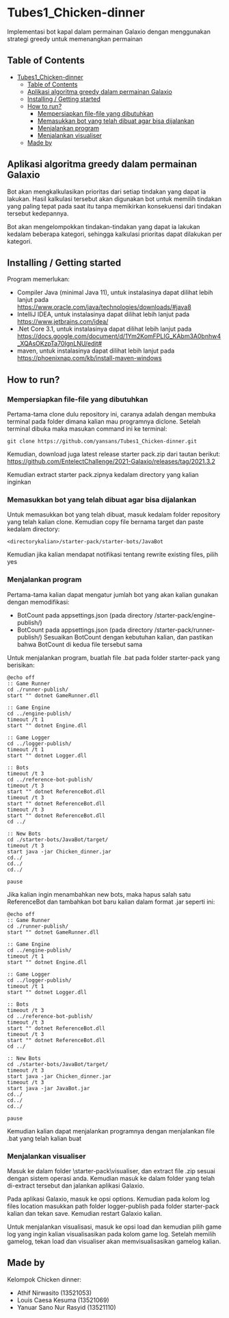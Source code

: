 # Tubes1_Chicken-dinner

Implementasi bot kapal dalam permainan Galaxio dengan menggunakan strategi greedy untuk memenangkan permainan

## Table of Contents

- [Tubes1\_Chicken-dinner](#tubes1_chicken-dinner)
  - [Table of Contents](#table-of-contents)
  - [Aplikasi algoritma greedy dalam permainan Galaxio](#aplikasi-algoritma-greedy-dalam-permainan-galaxio)
  - [Installing / Getting started](#installing--getting-started)
  - [How to run?](#how-to-run)
    - [Mempersiapkan file-file yang dibutuhkan](#mempersiapkan-file-file-yang-dibutuhkan)
    - [Memasukkan bot yang telah dibuat agar bisa dijalankan](#memasukkan-bot-yang-telah-dibuat-agar-bisa-dijalankan)
    - [Menjalankan program](#menjalankan-program)
    - [Menjalankan visualiser](#menjalankan-visualiser)
  - [Made by](#made-by)

## Aplikasi algoritma greedy dalam permainan Galaxio

Bot akan mengkalkulasikan prioritas dari setiap tindakan yang dapat ia lakukan. Hasil kalkulasi tersebut akan digunakan bot untuk memilih tindakan yang paling tepat pada saat itu tanpa memikirkan konsekuensi dari tindakan tersebut kedepannya.

Bot akan mengelompokkan tindakan-tindakan yang dapat ia lakukan kedalam beberapa kategori, sehingga kalkulasi prioritas dapat dilakukan per kategori.

## Installing / Getting started

Program memerlukan:

- Compiler Java (minimal Java 11), untuk instalasinya dapat dilihat lebih lanjut pada https://www.oracle.com/java/technologies/downloads/#java8
- IntelIiJ IDEA, untuk instalasinya dapat dilihat lebih lanjut pada https://www.jetbrains.com/idea/
- .Net Core 3.1, untuk instalasinya dapat dilihat lebih lanjut pada https://docs.google.com/document/d/1Ym2KomFPLIG_KAbm3A0bnhw4_XQAsOKzpTa70IgnLNU/edit#
- maven, untuk instalasinya dapat dilihat lebih lanjut pada https://phoenixnap.com/kb/install-maven-windows

## How to run?

### Mempersiapkan file-file yang dibutuhkan

Pertama-tama clone dulu repository ini, caranya adalah dengan membuka terminal pada folder dimana kalian mau programnya diclone. Setelah terminal dibuka maka masukan command ini ke terminal:

```shell
git clone https://github.com/yansans/Tubes1_Chicken-dinner.git
```

Kemudian, download juga latest release starter pack.zip dari tautan berikut:
https://github.com/EntelectChallenge/2021-Galaxio/releases/tag/2021.3.2

Kemudian extract starter pack.zipnya kedalam directory yang kalian inginkan

### Memasukkan bot yang telah dibuat agar bisa dijalankan

Untuk memasukkan bot yang telah dibuat, masuk kedalam folder repository yang telah kalian clone. Kemudian copy file bernama target dan paste kedalam directory:

```shell
<directorykalian>/starter-pack/starter-bots/JavaBot
```

Kemudian jika kalian mendapat notifikasi tentang rewrite existing files, pilih yes

### Menjalankan program

Pertama-tama kalian dapat mengatur jumlah bot yang akan kalian gunakan dengan memodifikasi:

- BotCount pada appsettings.json (pada directory /starter-pack/engine-publish/)
- BotCount pada appsettings.json (pada directory /starter-pack/runner-publish/)
Sesuaikan BotCount dengan kebutuhan kalian, dan pastikan bahwa BotCount di kedua file tersebut sama

Untuk menjalankan program, buatlah file .bat pada folder starter-pack yang berisikan:

```shell
@echo off
:: Game Runner
cd ./runner-publish/
start "" dotnet GameRunner.dll

:: Game Engine
cd ../engine-publish/
timeout /t 1
start "" dotnet Engine.dll

:: Game Logger
cd ../logger-publish/
timeout /t 1
start "" dotnet Logger.dll

:: Bots
timeout /t 3
cd ../reference-bot-publish/
timeout /t 3
start "" dotnet ReferenceBot.dll
timeout /t 3
start "" dotnet ReferenceBot.dll
timeout /t 3
start "" dotnet ReferenceBot.dll
cd ../

:: New Bots
cd ./starter-bots/JavaBot/target/
timeout /t 3
start java -jar Chicken_dinner.jar
cd../
cd../
cd../

pause
```

Jika kalian ingin menambahkan new bots, maka hapus salah satu ReferenceBot dan tambahkan bot baru kalian dalam format .jar seperti ini:

```shell
@echo off
:: Game Runner
cd ./runner-publish/
start "" dotnet GameRunner.dll

:: Game Engine
cd ../engine-publish/
timeout /t 1
start "" dotnet Engine.dll

:: Game Logger
cd ../logger-publish/
timeout /t 1
start "" dotnet Logger.dll

:: Bots
timeout /t 3
cd ../reference-bot-publish/
timeout /t 3
start "" dotnet ReferenceBot.dll
timeout /t 3
start "" dotnet ReferenceBot.dll
cd ../

:: New Bots
cd ./starter-bots/JavaBot/target/
timeout /t 3
start java -jar Chicken_dinner.jar
timeout /t 3
start java -jar JavaBot.jar
cd../
cd../
cd../

pause
```

Kemudian kalian dapat menjalankan programnya dengan menjalankan file .bat yang telah kalian buat

### Menjalankan visualiser

Masuk ke dalam folder \starter-pack\visualiser\, dan extract file .zip sesuai dengan sistem operasi anda. Kemudian masuk ke dalam folder yang telah di-extract tersebut dan jalankan aplikasi Galaxio.

Pada aplikasi Galaxio, masuk ke opsi options. Kemudian pada kolom log files location masukkan path folder logger-publish pada folder starter-pack kalian dan tekan save. Kemudian restart Galaxio kalian.

Untuk menjalankan visualisasi, masuk ke opsi load dan kemudian pilih game log yang ingin kalian visualisasikan pada kolom game log. Setelah memilih gamelog, tekan load dan visualiser akan memvisualisasikan gamelog kalian.

## Made by

Kelompok Chicken dinner:

- Athif Nirwasito         (13521053)
- Louis Caesa Kesuma      (13521069)
- Yanuar Sano Nur Rasyid  (13521110)
